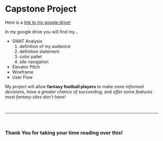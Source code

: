# Capstone Project
Here is a [link to my google drive!](https://drive.google.com/drive/folders/13ykaUH2Io0WriqxzmrVYRvh6b0EflZ11?usp=sharing) 

In my google drive you will find my...

- SWAT Analysis
    1. definition of my audience
    2. definition statement
    3. color pallet
    4. site navigation
- Elevator Pitch
- Wireframe
- User Flow

My project will allow **fantasy football players** to make _more informed decisions_, _have a greater chance of succeeding_, and _offer some features most fantasy sites don't have!_

<br>

---

<br>

### Thank You for taking your time reading over this!